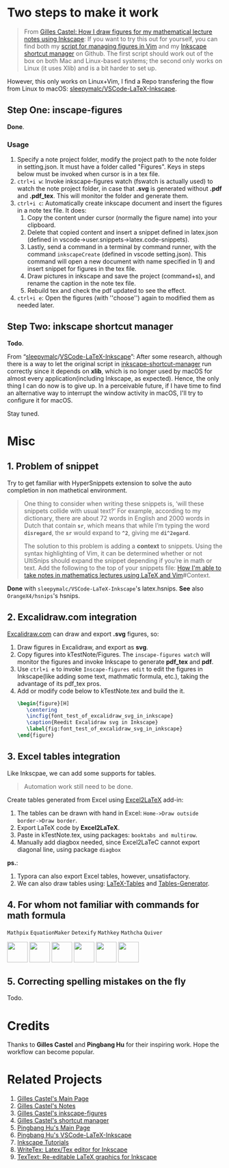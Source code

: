 # Two steps to make it work

> From [Gilles Castel: How I draw figures for my mathematical lecture notes using Inkscape](https://castel.dev/post/lecture-notes-2/):  If you want to try this out for yourself, you can find both my [script for managing figures in Vim](https://github.com/gillescastel/inkscape-figures) and my [Inkscape shortcut manager](https://github.com/gillescastel/inkscape-shortcut-manager)
> on Github. The first script should work out of the box on both Mac and Linux-based systems; the second only works on Linux (it uses Xlib) and is a bit harder to set up.

However, this only works on Linux+Vim, I find a Repo transfering the flow from Linux to macOS: [sleepymalc/VSCode-LaTeX-Inkscape](https://github.com/sleepymalc/VSCode-LaTeX-Inkscape).

## Step One: inscape-figures

**Done**.

### Usage

1. Specify a note project folder, modify the project path to the note folder in setting.json. It must have a folder called "Figures". Keys in steps below must be invoked when cursor is in a tex file.
2. ``ctrl+i w``: Invoke inkscape-figures watch (fswatch is actually used) to watch the note project folder, in case that **.svg** is generated without **.pdf** and **.pdf_tex**. This will  monitor the folder and generate them.
3. ``ctrl+i c``: Automatically create inkscape document and insert the figures in a note tex file.
   It does:
   1) Copy the content under cursor (normally the figure name) into your clipboard.
   2) Delete that copied content and insert a snippet defined in latex.json (defined in vscode->user.snippets->latex.code-snippets).
   3) Lastly, send a command in a terminal by command runner, with the command ``inkscapeCreate`` (defined in vscode setting.json). This command will open a new document with name specified in 1) and insert snippet for figures in the tex file.
   4) Draw pictures in inkscape and save the project (command+s), and rename the caption in the note tex file.
   5) Rebuild tex and check the pdf updated to see the effect.
4. ``ctrl+i e``: Open the figures (with ''choose'') again to modified them as needed later.

## Step Two: inkscape shortcut manager

**Todo**.

From “[sleepymalc](https://github.com/sleepymalc)/[VSCode-LaTeX-Inkscape](https://github.com/sleepymalc/VSCode-LaTeX-Inkscape)”: After some research, although there is a way to let the original script in [inkscape-shortcut-manager](https://github.com/gillescastel/inkscape-shortcut-manager) run correctly since it depends on **xlib**, which is no longer used by macOS for almost every application(including Inkscape, as expected). Hence, the only thing I can do now is to give up. In a perceivable future, if I have time to find an alternative way to interrupt the window activity in macOS, I'll try to configure it for macOS.

Stay tuned.

# Misc

## 1. Problem of snippet

Try to get familiar with HyperSnippets extension to solve the auto completion in non mathetical environment.

> One thing to consider when writing these snippets is, ‘will these snippets collide with usual text?’ For example, according to my dictionary, there are about 72 words in English and 2000 words in Dutch that contain  **`sr`**, which means that while I’m typing the word **`disregard`**, the **`sr`** would expand to **`^2`**, giving me **`di^2egard`**.
>
> The solution to this problem is adding a **context** to snippets. Using the syntax highlighting of Vim, it can be determined whether or not UltiSnips should expand the snippet depending if you’re in math or text. Add the following to the top of your snippets file:
> [How I&#39;m able to take notes in mathematics lectures using LaTeX and Vim](https://castel.dev/post/lecture-notes-1/#context)#Context.

**Done** with ``sleepymalc/VSCode-LaTeX-Inkscape``'s latex.hsnips.
**See** also ``OrangeX4/hsnips``'s hsnips.

## 2. Excalidraw.com integration

[Excalidraw.com](https://excalidraw.com) can draw and export **.svg** figures, so:

1. Draw figures in Excalidraw, and export as **svg**.
2. Copy figures into kTestNote/Figures. The ``inscape-figures watch`` will monitor the figures and invoke Inkscape to generate **pdf_tex** and **pdf**.
3. Use ``ctrl+i e`` to invoke ``Inscape-figures edit`` to edit the figures in Inkscape(like adding some text, mathmatic formula, etc.), taking the advantage of its pdf_tex pros.
4. Add or modify code below to kTestNote.tex and build the it.
   ```latex
   \begin{figure}[H]
      \centering
      \incfig{font_test_of_excalidraw_svg_in_inkscape}
      \caption{Reedit Excalidraw svg in Inkscape}
      \label{fig:font_test_of_excalidraw_svg_in_inkscape}
   \end{figure}
   ```

## 3. Excel tables integration

Like Inkscpae, we can add some supports for tables.

> Automation work still need to be done.

Create tables generated from Excel using [Excel2LaTeX](https://github.com/ivankokan/Excel2LaTeX) add-in:

1. The tables can be drawn with hand in Excel: ``Home->Draw outside border->Draw border``.
2. Export LaTeX code by **Excel2LaTeX**.
3. Paste in kTestNote.tex, using packages: ``booktabs and multirow``.
4. Manually add diagbox needed, since Excel2LaTeC cannot export diagonal line, using package ``diagbox``

**ps.**:

1. Typora can also export Excel tables, however, unsatisfactory.
2. We can also draw tables using: [LaTeX-Tables](https://www.latex-tables.com) and [Tables-Generator](https://www.tablesgenerator.com/latex_tables).

## 4. For whom not familiar with commands for math formula

``Mathpix`` ``EquationMaker`` ``Detexify`` ``Mathkey`` ``Mathcha`` ``Quiver``

<span style="white-space: nowrap">
<img src="https://mathpix.com/images/logo/image-logo.png" width="48">
<img src="https://static.macupdate.com/products/50374/m/equation-maker-logo.png?v=1574176973" width="48">
<img src="https://encrypted-tbn0.gstatic.com/images?q=tbn:ANd9GcRt9b_RvPnFyzuoFPaycQGR46ciRmi11r1FEQ&usqp=CAU" width="48">
<img src="https://encrypted-tbn0.gstatic.com/images?q=tbn:ANd9GcSHtkytJ85bF9V6v2lTpoXoqcI8JVjlW2KLhLrHgeCEma6uKsyo_aOnNxaczNr5Zz6CPdo&usqp=CAU" width="48">
<img src="https://www.mathcha.io/image/notebook-icon.png" width="48">
<img src="https://encrypted-tbn0.gstatic.com/images?q=tbn:ANd9GcQ5rMHnsUB1YwfZkaSaac7E75_xsjqGK0BYFrLy0XHf3etrOTgGxgBbdHHU7fkoL2zIz0I&usqp=CAU" width="48">
</span>

## 5. Correcting spelling mistakes on the fly
Todo.

# Credits

Thanks to **Gilles Castel** and **Pingbang Hu** for their inspiring work. Hope the workflow can become popular.

# Related Projects
1. [Gilles Castel's Main Page](https://castel.dev/)
2. [Gilles Castel's Notes](https://castel.dev/notes)
3. [Gilles Castel's inkscape-figures](https://github.com/gillescastel/inkscape-figures)
4. [Gilles Castel's shortcut manager](https://github.com/gillescastel/inkscape-shortcut-manager)
5. [Pingbang Hu's Main Page](https://www.pbb.wtf/posts/LaTeX-Inkscape)
6. [Pingbang Hu's VSCode-LaTeX-Inkscape](https://github.com/sleepymalc/VSCode-LaTeX-Inkscape)
7. [Inkscape Tutorials](https://www.youtube.com/watch?v=eyqH0IrzYLc&list=PLxtauMB7RON_2tg-mRQTuieFUr29IOKzW)
8. [WriteTex: Latex/Tex editor for Inkscape](https://inkscape.org/da/~longqi/%E2%98%85writetex)
9. [TexText: Re-editable LaTeX graphics for Inkscape](https://textext.github.io/textext/)
